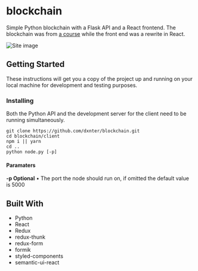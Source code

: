 # blockchain

Simple Python blockchain with a Flask API and a React frontend. The blockchain was from [a course](https://www.udemy.com/learn-python-by-building-a-blockchain-cryptocurrency/) while the front end was a rewrite in React.

![Site image](https://i.imgur.com/YsMub4p.png)

## Getting Started

These instructions will get you a copy of the project up and running on your local machine for development and testing purposes.

### Installing
Both the Python API and the development server for the client need to be running simultaneously.

```
git clone https://github.com/dxnter/blockchain.git
cd blockchain/client
npm i || yarn
cd ..
python node.py [-p]
```
#### Paramaters
**-p Optional** • The port the node should run on, if omitted the default value is 5000

## Built With

* Python
* React
* Redux
* redux-thunk
* redux-form
* formik
* styled-components
* semantic-ui-react

